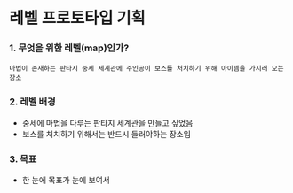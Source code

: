 # 레벨 프로토타입 기획
### 1. 무엇을 위한 레벨(map)인가?
```
마법이 존재하는 판타지 중세 세계관에 주인공이 보스를 처치하기 위해 아이템을 가지러 오는 장소
```

### 2. 레벨 배경
- 중세에 마법을 다루는 판타지 세계관을 만들고 싶었음
- 보스를 처치하기 위해서는 반드시 들러야하는 장소임
  
### 3. 목표
- 한 눈에 목표가 눈에 보여서 
